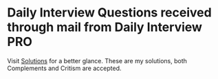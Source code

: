 # Daily Interview Questions received through mail from Daily Interview PRO

Visit <a href="https://github.com/anishmo99/DailyInterviewPro/blob/master/index.md">Solutions</a> for a better glance. 
These are my solutions, both Complements and Critism are accepted.
